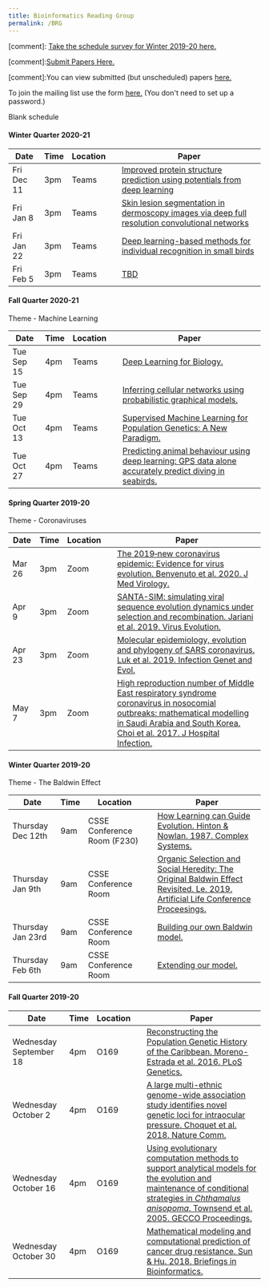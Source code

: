 ```yaml
---
title: Bioinformatics Reading Group
permalink: /BRG
---
```


[comment]: [Take the schedule survey for Winter 2019-20 here.](https://www.when2meet.com/?8384734-QSHpL)

[comment]:[Submit Papers Here.](https://forms.gle/gvQ6eGXjk2GcWMNS7)

[comment]:You can view submitted (but unscheduled) papers [here.](https://docs.google.com/spreadsheets/d/1VAtnKTbO98roSc1mFALO272g-jSK0TG1gDStn45HNpk/edit?usp=sharing)

To join the mailing list use the form [here.](https://mailman.rose-hulman.edu/mailman/listinfo/bioreadinggroup)
(You don't need to set up a password.)

<!-- Blank schedule
<h4>Winter Quarter 2019-20</h4>

|Date |Time|Location| |Paper|
|-----|----|--------|-|-----|
|DATE|4pm|O169| |[TBD]()
|DATE|4pm|O169| |[TBD]()
|DATE|4pm|O169| |[TBD]()
|DATE|4pm|O169| |[TBD]()
-->

Blank schedule
<h4>Winter Quarter 2020-21</h4>

|Date |Time|Location| |Paper|
|-----|----|--------|-|-----|
|Fri Dec 11|3pm|Teams| |[Improved protein structure prediction using potentials from deep learning](https://doi.org/10.1038/s41586-019-1923-7)
|Fri Jan 8|3pm|Teams| |[Skin lesion segmentation in dermoscopy images via deep full resolution convolutional networks](https://doi.org/10.1016/j.cmpb.2018.05.027)
|Fri Jan 22|3pm|Teams| |[Deep learning-based methods for individual recognition in small birds](https://doi.org/10.1111/2041-210X.13436)
|Fri Feb 5|3pm|Teams| |[TBD]()


<h4>Fall Quarter 2020-21</h4>
Theme - Machine Learning

|Date |Time|Location| |Paper|
|-----|----|--------|-|-----|
|Tue Sep 15|4pm|Teams| |[Deep Learning for Biology.](http://doi.org/10.1038/d41586-018-02174-z )
|Tue Sep 29|4pm|Teams| |[Inferring cellular networks using probabilistic graphical models.](http://doi.org/10.1126/science.1094068)
|Tue Oct 13|4pm|Teams| |[Supervised Machine Learning for Population Genetics: A New Paradigm.](http://doi.org/10.1016/j.tig.2017.12.005)
|Tue Oct 27|4pm|Teams| |[Predicting animal behaviour using deep learning: GPS data alone accurately predict diving in seabirds.](http://doi.org/10.1111/2041-210X.12926)

<h4>Spring Quarter 2019-20</h4>
Theme - Coronaviruses

|Date |Time|Location| |Paper|
|-----|----|--------|-|-----|
|Mar 26| 3pm |Zoom| |[The 2019‐new coronavirus epidemic: Evidence for virus evolution. Benvenuto et al. 2020. J Med Virology.]( https://doi.org/10.1002/jmv.25688)
|Apr 9| 3pm |Zoom| |[SANTA-SIM: simulating viral sequence evolution dynamics under selection and recombination. Jariani et al. 2019. Virus Evolution.](https://doi.org/10.1093/ve/vez003)
|Apr 23| 3pm|Zoom| |[Molecular epidemiology, evolution and phylogeny of SARS coronavirus. Luk et al. 2019. Infection Genet and Evol.](https://doi.org/10.1016/j.meegid.2019.03.001)
|May 7| 3pm |Zoom| |[High reproduction number of Middle East respiratory syndrome coronavirus in nosocomial outbreaks: mathematical modelling in Saudi Arabia and South Korea. Choi et al. 2017. J Hospital Infection.](https://doi.org/10.1016/j.jhin.2017.09.017)


<h4>Winter Quarter 2019-20</h4>
Theme - The Baldwin Effect

|Date |Time|Location| |Paper|
|-----|----|--------|-|-----|
|Thursday Dec 12th|9am|CSSE Conference Room (F230)| |[How Learning can Guide Evolution. Hinton & Nowlan. 1987. Complex Systems.](https://pdfs.semanticscholar.org/5d6c/84e7cd46d0a520ad6784a0f7f6825ef83685.pdf)
|Thursday Jan 9th|9am|CSSE Conference Room| | [Organic Selection and Social Heredity: The Original Baldwin Effect Revisited. Le. 2019. Artificial Life Conference Proceesings.](https://www.mitpressjournals.org/doi/pdf/10.1162/isal_a_00214)
|Thursday Jan 23rd|9am|CSSE Conference Room| |[Building our own Baldwin model.](https://github.com/RHIT-CSSE/bio_info_reading_group_projects)
|Thursday Feb 6th|9am|CSSE Conference Room| |[Extending our model.]()


<h4>Fall Quarter 2019-20</h4>

|Date |Time|Location| |Paper|
|-----|----|--------|-|-----|
|Wednesday September 18|4pm|O169| |[Reconstructing the Population Genetic History of the Caribbean. Moreno-Estrada et al.  2016. PLoS Genetics.](https://doi.org/10.1371/journal.pgen.1003925)
|Wednesday October 2|4pm|O169| |[A large multi-ethnic genome-wide association study identifies novel genetic loci for intraocular pressure. Choquet et al. 2018. Nature Comm.](https://www.nature.com/articles/s41467-017-01913-6)
|Wednesday October 16|4pm|O169| |[Using evolutionary computation methods to support analytical models for the evolution and maintenance of conditional strategies in *Chthamalus anisopoma*. Townsend et al. 2005. GECCO Proceedings.](https://dl.acm.org/citation.cfm?id=1068075)
|Wednesday October 30|4pm|O169| |[Mathematical modeling and computational prediction of cancer drug resistance. Sun & Hu. 2018. Briefings in Bioinformatics.](https://www.ncbi.nlm.nih.gov/pmc/articles/PMC6402530/)

